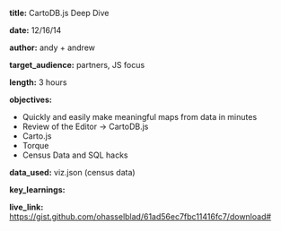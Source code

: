 **title:** CartoDB.js Deep Dive

**date:** 12/16/14

**author:** andy + andrew

**target_audience:** partners, JS focus

**length:** 3 hours

**objectives:** 

* Quickly and easily make meaningful maps from data in minutes
* Review of the Editor -> CartoDB.js
* Carto.js
* Torque
* Census Data and SQL hacks

**data_used:** viz.json (census data)

**key_learnings:**

**live_link:** https://gist.github.com/ohasselblad/61ad56ec7fbc11416fc7/download#
